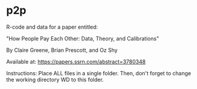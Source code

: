 # p2p
R-code and data for a paper entitled: 

"How People Pay Each Other: Data, Theory, and Calibrations"

By Claire Greene, Brian Prescott, and Oz Shy

Available at: https://papers.ssrn.com/abstract=3780348 

Instructions: Place ALL files in a single folder. Then, don't forget to change the working directory WD to this folder. 
